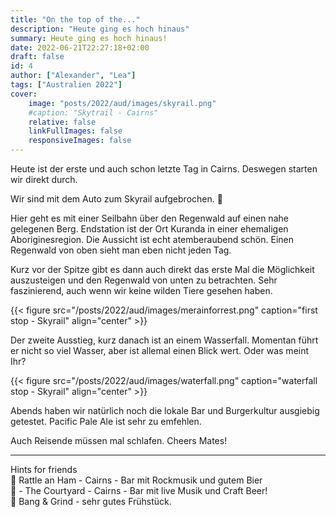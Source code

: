 ```yaml
---
title: "On the top of the..."
description: "Heute ging es hoch hinaus"
summary: Heute ging es hoch hinaus!
date: 2022-06-21T22:27:18+02:00
draft: false
id: 4
author: ["Alexander", "Lea"]
tags: ["Australien 2022"]
cover:
    image: "posts/2022/aud/images/skyrail.png"
    #caption: "Skytrail - Cairns"
    relative: false
    linkFullImages: false
    responsiveImages: false
---
```


Heute ist der erste und auch schon letzte Tag in Cairns. Deswegen starten wir direkt durch.

Wir sind mit dem Auto zum Skyrail aufgebrochen. :aerial_tramway:

Hier geht es mit einer Seilbahn über den Regenwald auf einen nahe gelegenen Berg. Endstation ist der Ort Kuranda in einer ehemaligen Aboriginesregion. Die Aussicht ist echt atemberaubend schön. Einen Regenwald von oben sieht man eben nicht jeden Tag.

Kurz vor der Spitze gibt es dann auch direkt das erste Mal die Möglichkeit auszusteigen und den Regenwald von unten zu betrachten. Sehr faszinierend, auch wenn wir keine wilden Tiere gesehen haben.

{{< figure src="/posts/2022/aud/images/merainforrest.png" caption="first stop - Skyrail" align="center" >}}

Der zweite Ausstieg, kurz danach ist an einem Wasserfall. Momentan führt er nicht so viel Wasser, aber ist allemal einen Blick wert. Oder was meint Ihr? 

{{< figure src="/posts/2022/aud/images/waterfall.png" caption="waterfall stop - Skyrail" align="center" >}}

Abends haben wir natürlich noch die lokale Bar und Burgerkultur ausgiebig getestet. Pacific Pale Ale ist sehr zu emfehlen. 

Auch Reisende müssen mal schlafen.
Cheers Mates!


------------
Hints for friends\
:round_pushpin: Rattle an Ham - Cairns - Bar mit Rockmusik und gutem Bier\
:round_pushpin: - The Courtyard - Cairns - Bar mit live Musik und Craft Beer!\
:round_pushpin: Bang & Grind - sehr gutes 
Frühstück. 